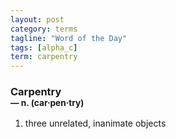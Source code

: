 ```yaml
---
layout: post
category: terms
tagline: "Word of the Day"
tags: [alpha_c]
term: carpentry
---
```


<h3>Carpentry<br/> <small>&mdash; n. (car<span>&middot;</span>pen<span>&middot;</span>try)</small></h3>
<p><ol><li>three unrelated, inanimate objects</li>
</ol></p>
